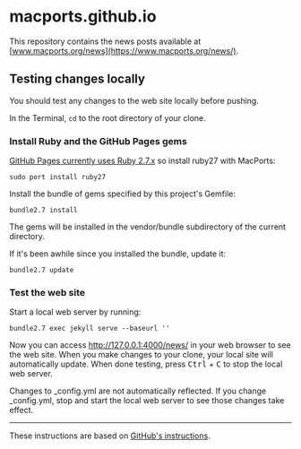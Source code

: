 # macports.github.io

This repository contains the news posts available at [www.macports.org/news](https://www.macports.org/news/).

## Testing changes locally

You should test any changes to the web site locally before pushing.

In the Terminal, `cd` to the root directory of your clone.

### Install Ruby and the GitHub Pages gems

[GitHub Pages currently uses Ruby 2.7.x](https://pages.github.com/versions/) so install ruby27 with MacPorts:

    sudo port install ruby27

Install the bundle of gems specified by this project's Gemfile:

    bundle2.7 install

The gems will be installed in the vendor/bundle subdirectory of the current directory.

If it's been awhile since you installed the bundle, update it:

    bundle2.7 update

### Test the web site

Start a local web server by running:

    bundle2.7 exec jekyll serve --baseurl ''

Now you can access <http://127.0.0.1:4000/news/> in your web browser to see the web site. When you make changes to your clone, your local site will automatically update. When done testing, press <kbd>Ctrl</kbd> + <kbd>C</kbd> to stop the local web server.

Changes to \_config.yml are not automatically reflected. If you change \_config.yml, stop and start the local web server to see those changes take effect.

---

These instructions are based on [GitHub's instructions](https://help.github.com/articles/setting-up-your-github-pages-site-locally-with-jekyll/).
